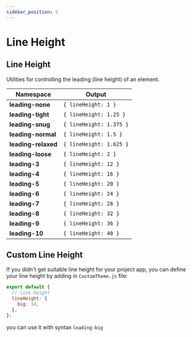 ```yaml
---
sidebar_position: 5
---
```


# Line Height

## Line Height

Utilities for controlling the leading (line height) of an element.

| Namespace           | Output                  |
| ------------------- | ----------------------- |
| **leading-none**    | `{ lineHeight: 1 }`     |
| **leading-tight**   | `{ lineHeight: 1.25 }`  |
| **leading-snug**    | `{ lineHeight: 1.375 }` |
| **leading-normal**  | `{ lineHeight: 1.5 }`   |
| **leading-relaxed** | `{ lineHeight: 1.625 }` |
| **leading-loose**   | `{ lineHeight: 2 }`     |
| **leading-3**       | `{ lineHeight: 12 }`    |
| **leading-4**       | `{ lineHeight: 16 }`    |
| **leading-5**       | `{ lineHeight: 20 }`    |
| **leading-6**       | `{ lineHeight: 24 }`    |
| **leading-7**       | `{ lineHeight: 28 }`    |
| **leading-8**       | `{ lineHeight: 32 }`    |
| **leading-9**       | `{ lineHeight: 36 }`    |
| **leading-10**      | `{ lineHeight: 40 }`    |

## Custom Line Height

If you didn't get suitable line height for your project app, you can define your line height by adding in `CustomTheme.js` file:

```javascript
export default {
  // line height
  lineHeight: {
    big: 14,
  },
};
```

you can use it with syntax `leading-big`
